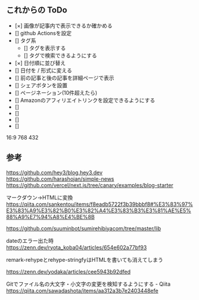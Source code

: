 ## これからの ToDo

- [×] 画像が記事内で表示できるか確かめる
- [] github Actionsを設定
- [] タグ系
  - [] タグを表示する
  - [] タグで検索できるようにする
- [×] 日付順に並び替え
- [] 日付を / 形式に変える
- [] 前の記事と後の記事を詳細ページで表示
- [] シェアボタンを設置
- [] ページネーション(10件超えたら)
- [] Amazonのアフィリエイトリンクを設定できるようにする
- [] 
- [] 
- [] 
- [] 

16:9
768	432

## 参考
https://github.com/hey3/blog.hey3.dev
https://github.com/harashojan/simple-news
https://github.com/vercel/next.js/tree/canary/examples/blog-starter

マークダウン→HTMLに変換
https://qiita.com/sankentou/items/f8eadb5722f3b39bbbf8#%E3%83%97%E3%83%A9%E3%82%B0%E3%82%A4%E3%83%B3%E3%81%AE%E5%88%A9%E7%94%A8%E4%BE%8B

https://github.com/suuminbot/sumirehibiyacom/tree/master/lib


dateのエラー出た時
https://zenn.dev/ryota_koba04/articles/654e602a77bf93


remark-rehypeとrehype-stringfyはHTMLを書いても消えてしまう

https://zenn.dev/yodaka/articles/cee5943b92dfed

Gitでファイル名の大文字・小文字の変更を検知するようにする - Qiita
https://qiita.com/sawadashota/items/aa312a3b7e2403448efe